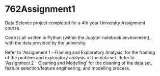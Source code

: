 # 762Assignment1

Data Science project completed for a 4th year University Assignment course.

Code is all written in Python (within the Jupyter notebook environment), with the data provided by the university.

Refer to 'Assignment 1 - Framing and Exploratory Analysis' for the framing of the problem and exploratory analysis of the data set.
Refer to 'Assignment 2 - Cleaning and Modelling' for the cleaning of the data set, feature selection/feature engineering, and modelling process.
